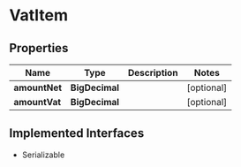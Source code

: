 

# VatItem


## Properties

| Name | Type | Description | Notes |
|------------ | ------------- | ------------- | -------------|
|**amountNet** | **BigDecimal** |  |  [optional] |
|**amountVat** | **BigDecimal** |  |  [optional] |


## Implemented Interfaces

* Serializable


